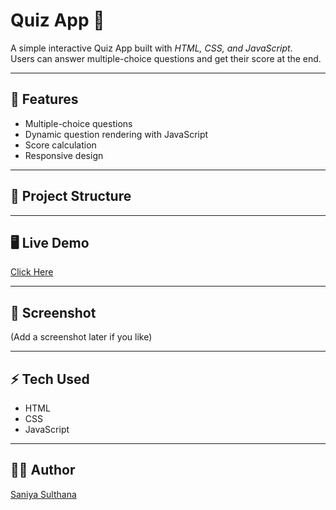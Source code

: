 # Quiz App 🎯

A simple interactive Quiz App built with *HTML, CSS, and JavaScript*.  
Users can answer multiple-choice questions and get their score at the end.

---

## 🚀 Features
- Multiple-choice questions  
- Dynamic question rendering with JavaScript  
- Score calculation  
- Responsive design  

---

## 📂 Project Structure
---

## 🖥 Live Demo
[Click Here](https://saniyasulthana25.github.io/quiz-app/)  

---

## 📸 Screenshot
(Add a screenshot later if you like)

---

## ⚡ Tech Used
- HTML  
- CSS  
- JavaScript  

---

## 👩‍💻 Author
[Saniya Sulthana](https://github.com/Saniyasulthana25)

